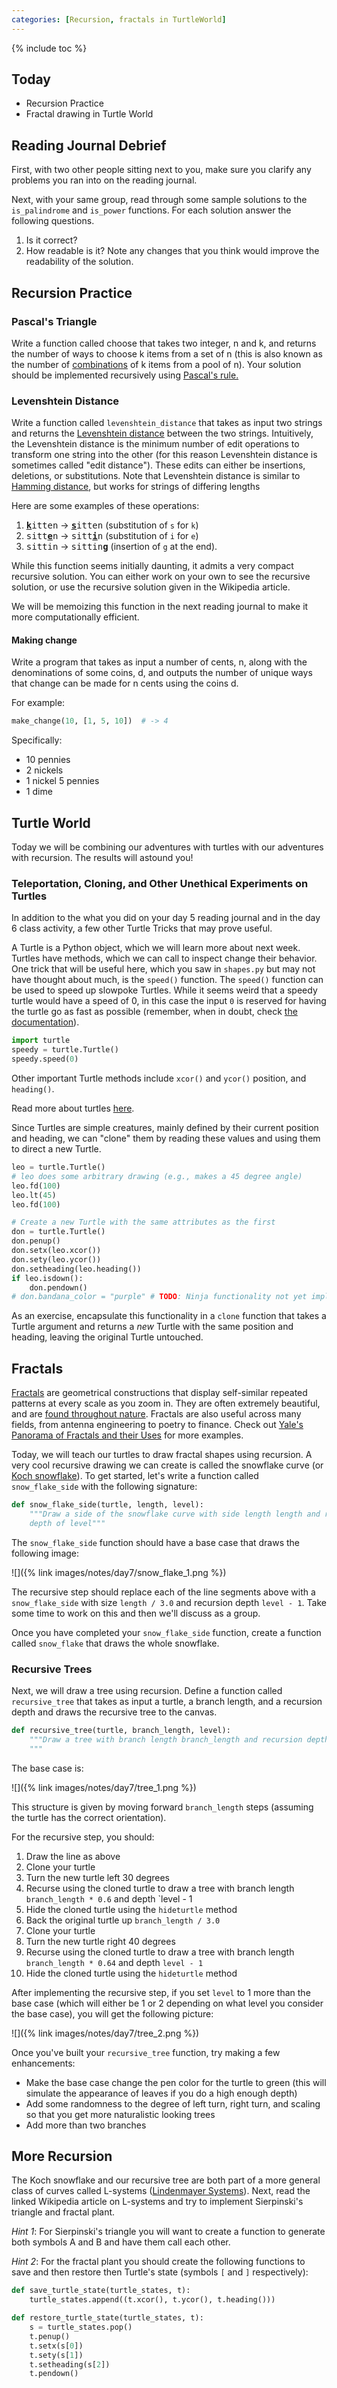 ```yaml
---
categories: [Recursion, fractals in TurtleWorld]
---
```


{% include toc %}

## Today

* Recursion Practice
* Fractal drawing in Turtle World

## Reading  Journal Debrief

First, with two other people sitting next to you, make sure you clarify any problems you ran into on the reading journal.

Next, with your same group, read through some sample solutions to the `is_palindrome` and `is_power` functions.  For each solution answer the following questions.

1.  Is it correct?
2.  How readable is it?  Note any changes that you think would improve the readability of the solution.

## Recursion Practice

### Pascal's Triangle

Write a function called choose that takes two integer, n and k, and returns
the number of ways to choose k items from a set of n (this is also known as
the number of [combinations](https://en.wikipedia.org/wiki/Combination) of k
items from a pool of n). Your solution should be implemented recursively using
[Pascal's rule.](https://en.wikipedia.org/wiki/Pascal%27s_rule)

### Levenshtein Distance

Write a function called `levenshtein_distance` that takes as input two strings
and returns the [Levenshtein
distance](https://en.wikipedia.org/wiki/Levenshtein_distance) between the two
strings. Intuitively, the Levenshtein distance is the minimum number of edit
operations to transform one string into the other (for this reason Levenshtein
distance is sometimes called "edit distance"). These edits can either be
insertions, deletions, or substitutions. Note that Levenshtein distance is
similar to [Hamming distance](https://en.wikipedia.org/wiki/Hamming_distance),
but works for strings of differing lengths

Here are some examples of these operations:

1. <tt><b><u>k</u></b>itten</tt> → <tt><b><u>s</u></b>itten</tt> (substitution of `s` for `k`)
2. <tt>sitt<b><u>e</u></b>n</tt> → <tt>sitt<b><u>i</u></b>n</tt> (substitution of `i` for `e`)
3. <tt>sittin</tt> → <tt>sittin<b><u>g</u></b></tt>  (insertion of `g` at the end).

While this function seems initially daunting, it admits a very compact recursive solution. You can either work on your own to see the recursive solution, or use the recursive solution given in the Wikipedia article.

We will be memoizing this function in the next reading journal to make it more computationally efficient.

#### Making change

Write a program that takes as input a number of cents, n, along with the denominations of some coins, d, and outputs the number of unique ways that change can be made for n cents using the coins d.

For example:

```python
make_change(10, [1, 5, 10])  # -> 4
```

Specifically:

* 10 pennies
* 2 nickels
* 1 nickel 5 pennies
* 1 dime


## Turtle World

Today we will be combining our adventures with turtles with our adventures with recursion.  The results will astound you!

### Teleportation, Cloning, and Other Unethical Experiments on Turtles

In addition to the what you did on your day 5 reading journal and in the day 6 class activity, a few other Turtle Tricks that may prove useful.

A Turtle is a Python object, which we will learn more about next week. Turtles
have methods, which we can call to inspect change their behavior. One trick that will be useful here, which you saw in `shapes.py` but may not have thought about much, is the `speed()` function.  The `speed()` function can be used to speed up slowpoke Turtles.  While it seems weird that a speedy turtle would have a speed of 0, in this case the input `0` is reserved for having the turtle go as fast as possible (remember, when in doubt, check [the documentation](https://docs.python.org/3.6/library/turtle.html#turtle.speed)).

```python
import turtle
speedy = turtle.Turtle()
speedy.speed(0)
```

Other important Turtle methods include `xcor()` and `ycor()` position, and
`heading()`.

Read more about turtles [here](https://docs.python.org/3.6/library/turtle.html).

Since Turtles are simple creatures, mainly defined by their current position
and heading, we can "clone" them by reading these values and using them to
direct a new Turtle.

```python
leo = turtle.Turtle()
# leo does some arbitrary drawing (e.g., makes a 45 degree angle)
leo.fd(100)
leo.lt(45)
leo.fd(100)

# Create a new Turtle with the same attributes as the first
don = turtle.Turtle()
don.penup()
don.setx(leo.xcor())
don.sety(leo.ycor())
don.setheading(leo.heading())
if leo.isdown():
    don.pendown()
# don.bandana_color = "purple" # TODO: Ninja functionality not yet implemented
```

As an exercise, encapsulate this functionality in a `clone` function that
takes a Turtle argument and returns a *new* Turtle with the same position
and heading, leaving the original Turtle untouched.

## Fractals

[Fractals](http://en.wikipedia.org/wiki/Fractal) are geometrical constructions
that display self-similar repeated patterns at every scale as you zoom in.
They are often extremely beautiful, and are [found throughout
nature](http://www.wired.com/2010/09/fractal-patterns-in-nature/). Fractals
are also useful across many fields, from antenna engineering to poetry to
finance. Check out [Yale's Panorama of Fractals and their
Uses](http://users.math.yale.edu/public_html/People/frame/Fractals/Panorama/Welcome.html) for more
examples.

Today, we will teach our turtles to draw fractal shapes using recursion. A
very cool recursive drawing we can create is called the snowflake curve (or
[Koch snowflake](http://en.wikipedia.org/wiki/Koch_snowflake)). To get
started, let's write a function called `snow_flake_side` with the following
signature:

```python
def snow_flake_side(turtle, length, level):
    """Draw a side of the snowflake curve with side length length and recursion
    depth of level"""
```

The `snow_flake_side` function should have a base case that draws the following image:

![]({% link images/notes/day7/snow_flake_1.png %})

The recursive step should replace each of the line segments above with a
`snow_flake_side` with size `length / 3.0` and recursion depth `level - 1`. Take
some time to work on this and then we'll discuss as a group.

Once you have completed your `snow_flake_side` function, create a function
called `snow_flake` that draws the whole snowflake.

### Recursive Trees

Next, we will draw a tree using recursion. Define a function called
`recursive_tree` that takes as input a turtle, a branch length, and a
recursion depth and draws the recursive tree to the canvas.

```python
def recursive_tree(turtle, branch_length, level):
    """Draw a tree with branch length branch_length and recursion depth of level
    """
```

The base case is:

![]({% link images/notes/day7/tree_1.png %})

This structure is given by moving forward `branch_length` steps (assuming the
turtle has the correct orientation).

For the recursive step, you should:

1. Draw the line as above
2. Clone your turtle
3. Turn the new turtle left 30 degrees
4. Recurse using the cloned turtle to draw a tree with branch length `branch_length * 0.6` and depth `level - 1
5. Hide the cloned turtle using the `hideturtle` method
6. Back the original turtle up `branch_length / 3.0`
7. Clone your turtle
8. Turn the new turtle right 40 degrees
9. Recurse using the cloned turtle to draw a tree with branch length `branch_length * 0.64` and depth `level - 1`
10. Hide the cloned turtle using the `hideturtle` method

After implementing the recursive step, if you set `level` to 1 more than the
base case (which will either be 1 or 2 depending on what level you consider
the base case), you will get the following picture:

![]({% link images/notes/day7/tree_2.png %})

Once you've built your `recursive_tree` function, try making a few
enhancements:

* Make the base case change the pen color for the turtle to green (this will simulate the appearance of leaves if you do a high enough depth)
* Add some randomness to the degree of left turn, right turn, and scaling so that you get more naturalistic looking trees
* Add more than two branches

## More Recursion

The Koch snowflake and our recursive tree are both part of a more general
class of curves called L-systems ([Lindenmayer
Systems](http://en.wikipedia.org/wiki/L-system)). Next, read the linked
Wikipedia article on L-systems and try to implement Sierpinski's triangle and
fractal plant.

_Hint 1_: For Sierpinski's triangle you will want to create a function to
generate both symbols A and B and have them call each other.

_Hint 2_: For the fractal plant you should create the following functions to
save and then restore then Turtle's state (symbols `[` and `]` respectively):

```python
def save_turtle_state(turtle_states, t):
    turtle_states.append((t.xcor(), t.ycor(), t.heading()))

def restore_turtle_state(turtle_states, t):
    s = turtle_states.pop()
    t.penup()
    t.setx(s[0])
    t.sety(s[1])
    t.setheading(s[2])
    t.pendown()
```
